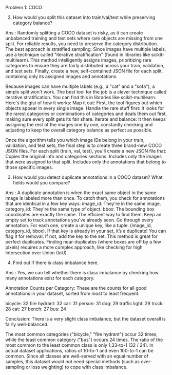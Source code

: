 Problem 1: COCO

2. How would you split this dataset into train/val/test while preserving category balance?

   
Ans : Randomly splitting a COCO dataset is risky, as it can create unbalanced training and test sets where rare objects are missing from one split. For reliable results, you need to preserve the category distribution.
The best approach is stratified sampling. Since images have multiple labels, use a technique called "iterative stratification" (found in libraries like scikit-multilearn). This method intelligently assigns images, prioritizing rare categories to ensure they are fairly distributed across your train, validation, and test sets. Finally, create a new, self-contained JSON file for each split, containing only its assigned images and annotations.

Because images can have multiple labels (e.g., a "cat" and a "sofa"), a simple split won't work. The best tool for the job is a clever technique called iterative stratification. You can find this in libraries like scikit-multilearn.
Here's the gist of how it works:
Map it out: First, the tool figures out which objects appear in every single image.
Handle the rare stuff first: It looks for the rarest categories or combinations of categories and deals them out first, making sure every split gets its fair share.
Iterate and balance: It then keeps assigning the rest of the images one by one, constantly checking and adjusting to keep the overall category balance as perfect as possible.

Once the algorithm tells you which image IDs belong in your train, validation, and test sets, the final step is to create three brand-new COCO JSON files.
For each split (train, val, test), you'll create a new JSON file that:
Copies the original info and categories sections.
Includes only the images that were assigned to that split.
Includes only the annotations that belong to those specific images.

3. How would you detect duplicate annotations in a COCO dataset? What fields would you compare?


Ans : A duplicate annotation is when the exact same object in the same image is labeled more than once.
To catch them, you check for annotations that are identical in a few key ways:
image_id: They're in the same image.
category_id: They're the same type of object.
bbox: The bounding box coordinates are exactly the same.
The efficient way to find them:
Keep an empty set to track annotations you've already seen.
Go through every annotation.
For each one, create a unique key, like a tuple: (image_id, category_id, bbox).
If that key is already in your set, it’s a duplicate! You can flag it for removal.
If not, add the key to the set.
This method is great for perfect duplicates. Finding near-duplicates (where boxes are off by a few pixels) requires a more complex approach, like checking for high Intersection over Union (IoU).

4. Find out if there is class imbalance here.


Ans : Yes, we can tell whether there is class imbalance by checking how many annotations exist for each category.

Annotation Counts per Category:
These are the counts for all good annotations in your dataset, sorted from most to least frequent:

bicycle: 32
fire hydrant: 32
car: 31
person: 31
dog: 29
traffic light: 29
truck: 28
cat: 27
bench: 27
bus: 24

Conclusion:
There is a very slight class imbalance, but the dataset overall is fairly well-balanced.

The most common categories ("bicycle," "fire hydrant") occur 32 times, while the least common category ("bus") occurs 24 times. The ratio of the most common to the least common class is only 1.33-to-1 (32 / 24). In actual dataset applications, ratios of 10-to-1 and even 100-to-1 can be common. Since all classes are well-served with an equal number of samples, this dataset would not need special methods (such as over-sampling or loss weighting) to cope with class imbalance.
